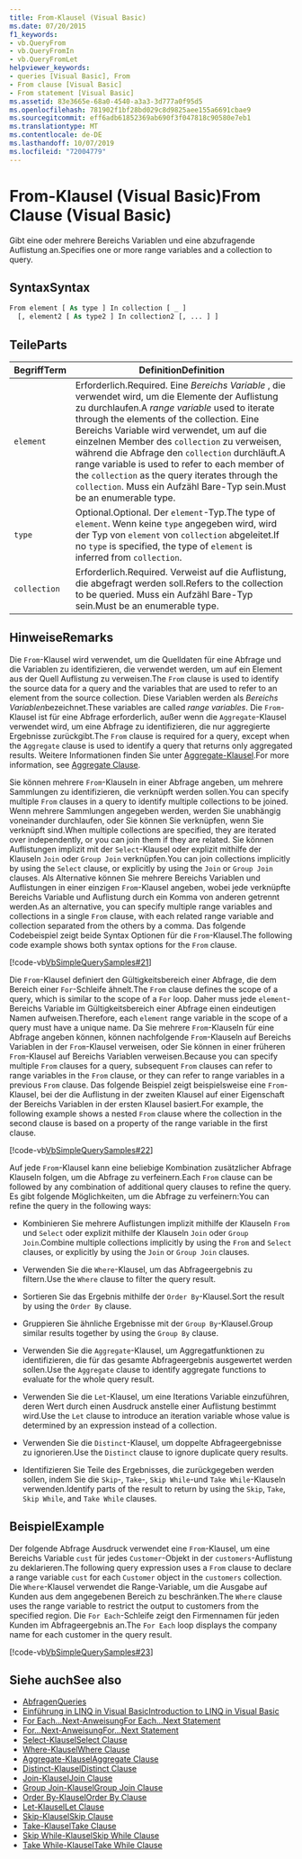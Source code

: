 ```yaml
---
title: From-Klausel (Visual Basic)
ms.date: 07/20/2015
f1_keywords:
- vb.QueryFrom
- vb.QueryFromIn
- vb.QueryFromLet
helpviewer_keywords:
- queries [Visual Basic], From
- From clause [Visual Basic]
- From statement [Visual Basic]
ms.assetid: 83e3665e-68a0-4540-a3a3-3d777a0f95d5
ms.openlocfilehash: 781902f1bf28bd029c8d9825aee155a6691cbae9
ms.sourcegitcommit: eff6adb61852369ab690f3f047818c90580e7eb1
ms.translationtype: MT
ms.contentlocale: de-DE
ms.lasthandoff: 10/07/2019
ms.locfileid: "72004779"
---
```

# <a name="from-clause-visual-basic"></a><span data-ttu-id="f07f6-102">From-Klausel (Visual Basic)</span><span class="sxs-lookup"><span data-stu-id="f07f6-102">From Clause (Visual Basic)</span></span>
<span data-ttu-id="f07f6-103">Gibt eine oder mehrere Bereichs Variablen und eine abzufragende Auflistung an.</span><span class="sxs-lookup"><span data-stu-id="f07f6-103">Specifies one or more range variables and a collection to query.</span></span>  
  
## <a name="syntax"></a><span data-ttu-id="f07f6-104">Syntax</span><span class="sxs-lookup"><span data-stu-id="f07f6-104">Syntax</span></span>  
  
```vb  
From element [ As type ] In collection [ _ ]  
  [, element2 [ As type2 ] In collection2 [, ... ] ]  
```  
  
## <a name="parts"></a><span data-ttu-id="f07f6-105">Teile</span><span class="sxs-lookup"><span data-stu-id="f07f6-105">Parts</span></span>  
  
|<span data-ttu-id="f07f6-106">Begriff</span><span class="sxs-lookup"><span data-stu-id="f07f6-106">Term</span></span>|<span data-ttu-id="f07f6-107">Definition</span><span class="sxs-lookup"><span data-stu-id="f07f6-107">Definition</span></span>|  
|---|---|  
|`element`|<span data-ttu-id="f07f6-108">Erforderlich.</span><span class="sxs-lookup"><span data-stu-id="f07f6-108">Required.</span></span> <span data-ttu-id="f07f6-109">Eine *Bereichs Variable* , die verwendet wird, um die Elemente der Auflistung zu durchlaufen.</span><span class="sxs-lookup"><span data-stu-id="f07f6-109">A *range variable* used to iterate through the elements of the collection.</span></span> <span data-ttu-id="f07f6-110">Eine Bereichs Variable wird verwendet, um auf die einzelnen Member des `collection` zu verweisen, während die Abfrage den `collection` durchläuft.</span><span class="sxs-lookup"><span data-stu-id="f07f6-110">A range variable is used to refer to each member of the `collection` as the query iterates through the `collection`.</span></span> <span data-ttu-id="f07f6-111">Muss ein Aufzähl Bare-Typ sein.</span><span class="sxs-lookup"><span data-stu-id="f07f6-111">Must be an enumerable type.</span></span>|  
|`type`|<span data-ttu-id="f07f6-112">Optional.</span><span class="sxs-lookup"><span data-stu-id="f07f6-112">Optional.</span></span> <span data-ttu-id="f07f6-113">Der `element`-Typ.</span><span class="sxs-lookup"><span data-stu-id="f07f6-113">The type of `element`.</span></span> <span data-ttu-id="f07f6-114">Wenn keine `type` angegeben wird, wird der Typ von `element` von `collection` abgeleitet.</span><span class="sxs-lookup"><span data-stu-id="f07f6-114">If no `type` is specified, the type of `element` is inferred from `collection`.</span></span>|  
|`collection`|<span data-ttu-id="f07f6-115">Erforderlich.</span><span class="sxs-lookup"><span data-stu-id="f07f6-115">Required.</span></span> <span data-ttu-id="f07f6-116">Verweist auf die Auflistung, die abgefragt werden soll.</span><span class="sxs-lookup"><span data-stu-id="f07f6-116">Refers to the collection to be queried.</span></span> <span data-ttu-id="f07f6-117">Muss ein Aufzähl Bare-Typ sein.</span><span class="sxs-lookup"><span data-stu-id="f07f6-117">Must be an enumerable type.</span></span>|  
  
## <a name="remarks"></a><span data-ttu-id="f07f6-118">Hinweise</span><span class="sxs-lookup"><span data-stu-id="f07f6-118">Remarks</span></span>  
 <span data-ttu-id="f07f6-119">Die `From`-Klausel wird verwendet, um die Quelldaten für eine Abfrage und die Variablen zu identifizieren, die verwendet werden, um auf ein Element aus der Quell Auflistung zu verweisen.</span><span class="sxs-lookup"><span data-stu-id="f07f6-119">The `From` clause is used to identify the source data for a query and the variables that are used to refer to an element from the source collection.</span></span> <span data-ttu-id="f07f6-120">Diese Variablen werden als *Bereichs Variablen*bezeichnet.</span><span class="sxs-lookup"><span data-stu-id="f07f6-120">These variables are called *range variables*.</span></span> <span data-ttu-id="f07f6-121">Die `From`-Klausel ist für eine Abfrage erforderlich, außer wenn die `Aggregate`-Klausel verwendet wird, um eine Abfrage zu identifizieren, die nur aggregierte Ergebnisse zurückgibt.</span><span class="sxs-lookup"><span data-stu-id="f07f6-121">The `From` clause is required for a query, except when the `Aggregate` clause is used to identify a query that returns only aggregated results.</span></span> <span data-ttu-id="f07f6-122">Weitere Informationen finden Sie unter [Aggregate-Klausel](../../../visual-basic/language-reference/queries/aggregate-clause.md).</span><span class="sxs-lookup"><span data-stu-id="f07f6-122">For more information, see [Aggregate Clause](../../../visual-basic/language-reference/queries/aggregate-clause.md).</span></span>  
  
 <span data-ttu-id="f07f6-123">Sie können mehrere `From`-Klauseln in einer Abfrage angeben, um mehrere Sammlungen zu identifizieren, die verknüpft werden sollen.</span><span class="sxs-lookup"><span data-stu-id="f07f6-123">You can specify multiple `From` clauses in a query to identify multiple collections to be joined.</span></span> <span data-ttu-id="f07f6-124">Wenn mehrere Sammlungen angegeben werden, werden Sie unabhängig voneinander durchlaufen, oder Sie können Sie verknüpfen, wenn Sie verknüpft sind.</span><span class="sxs-lookup"><span data-stu-id="f07f6-124">When multiple collections are specified, they are iterated over independently, or you can join them if they are related.</span></span> <span data-ttu-id="f07f6-125">Sie können Auflistungen implizit mit der `Select`-Klausel oder explizit mithilfe der Klauseln `Join` oder `Group Join` verknüpfen.</span><span class="sxs-lookup"><span data-stu-id="f07f6-125">You can join collections implicitly by using the `Select` clause, or explicitly by using the `Join` or `Group Join` clauses.</span></span> <span data-ttu-id="f07f6-126">Als Alternative können Sie mehrere Bereichs Variablen und Auflistungen in einer einzigen `From`-Klausel angeben, wobei jede verknüpfte Bereichs Variable und Auflistung durch ein Komma von anderen getrennt werden.</span><span class="sxs-lookup"><span data-stu-id="f07f6-126">As an alternative, you can specify multiple range variables and collections in a single `From` clause, with each related range variable and collection separated from the others by a comma.</span></span> <span data-ttu-id="f07f6-127">Das folgende Codebeispiel zeigt beide Syntax Optionen für die `From`-Klausel.</span><span class="sxs-lookup"><span data-stu-id="f07f6-127">The following code example shows both syntax options for the `From` clause.</span></span>  
  
 [!code-vb[VbSimpleQuerySamples#21](~/samples/snippets/visualbasic/VS_Snippets_VBCSharp/VbSimpleQuerySamples/VB/QuerySamples1.vb#21)]  
  
 <span data-ttu-id="f07f6-128">Die `From`-Klausel definiert den Gültigkeitsbereich einer Abfrage, die dem Bereich einer `For`-Schleife ähnelt.</span><span class="sxs-lookup"><span data-stu-id="f07f6-128">The `From` clause defines the scope of a query, which is similar to the scope of a `For` loop.</span></span> <span data-ttu-id="f07f6-129">Daher muss jede `element`-Bereichs Variable im Gültigkeitsbereich einer Abfrage einen eindeutigen Namen aufweisen.</span><span class="sxs-lookup"><span data-stu-id="f07f6-129">Therefore, each `element` range variable in the scope of a query must have a unique name.</span></span> <span data-ttu-id="f07f6-130">Da Sie mehrere `From`-Klauseln für eine Abfrage angeben können, können nachfolgende `From`-Klauseln auf Bereichs Variablen in der `From`-Klausel verweisen, oder Sie können in einer früheren `From`-Klausel auf Bereichs Variablen verweisen.</span><span class="sxs-lookup"><span data-stu-id="f07f6-130">Because you can specify multiple `From` clauses for a query, subsequent `From` clauses can refer to range variables in the `From` clause, or they can refer to range variables in a previous `From` clause.</span></span> <span data-ttu-id="f07f6-131">Das folgende Beispiel zeigt beispielsweise eine `From`-Klausel, bei der die Auflistung in der zweiten Klausel auf einer Eigenschaft der Bereichs Variablen in der ersten Klausel basiert.</span><span class="sxs-lookup"><span data-stu-id="f07f6-131">For example, the following example shows a nested `From` clause where the collection in the second clause is based on a property of the range variable in the first clause.</span></span>  
  
 [!code-vb[VbSimpleQuerySamples#22](~/samples/snippets/visualbasic/VS_Snippets_VBCSharp/VbSimpleQuerySamples/VB/QuerySamples1.vb#22)]  
  
 <span data-ttu-id="f07f6-132">Auf jede `From`-Klausel kann eine beliebige Kombination zusätzlicher Abfrage Klauseln folgen, um die Abfrage zu verfeinern.</span><span class="sxs-lookup"><span data-stu-id="f07f6-132">Each `From` clause can be followed by any combination of additional query clauses to refine the query.</span></span> <span data-ttu-id="f07f6-133">Es gibt folgende Möglichkeiten, um die Abfrage zu verfeinern:</span><span class="sxs-lookup"><span data-stu-id="f07f6-133">You can refine the query in the following ways:</span></span>  
  
- <span data-ttu-id="f07f6-134">Kombinieren Sie mehrere Auflistungen implizit mithilfe der Klauseln `From` und `Select` oder explizit mithilfe der Klauseln `Join` oder `Group Join`.</span><span class="sxs-lookup"><span data-stu-id="f07f6-134">Combine multiple collections implicitly by using the `From` and `Select` clauses, or explicitly by using the `Join` or `Group Join` clauses.</span></span>  
  
- <span data-ttu-id="f07f6-135">Verwenden Sie die `Where`-Klausel, um das Abfrageergebnis zu filtern.</span><span class="sxs-lookup"><span data-stu-id="f07f6-135">Use the `Where` clause to filter the query result.</span></span>  
  
- <span data-ttu-id="f07f6-136">Sortieren Sie das Ergebnis mithilfe der `Order By`-Klausel.</span><span class="sxs-lookup"><span data-stu-id="f07f6-136">Sort the result by using the `Order By` clause.</span></span>  
  
- <span data-ttu-id="f07f6-137">Gruppieren Sie ähnliche Ergebnisse mit der `Group By`-Klausel.</span><span class="sxs-lookup"><span data-stu-id="f07f6-137">Group similar results together by using the `Group By` clause.</span></span>  
  
- <span data-ttu-id="f07f6-138">Verwenden Sie die `Aggregate`-Klausel, um Aggregatfunktionen zu identifizieren, die für das gesamte Abfrageergebnis ausgewertet werden sollen.</span><span class="sxs-lookup"><span data-stu-id="f07f6-138">Use the `Aggregate` clause to identify aggregate functions to evaluate for the whole query result.</span></span>  
  
- <span data-ttu-id="f07f6-139">Verwenden Sie die `Let`-Klausel, um eine Iterations Variable einzuführen, deren Wert durch einen Ausdruck anstelle einer Auflistung bestimmt wird.</span><span class="sxs-lookup"><span data-stu-id="f07f6-139">Use the `Let` clause to introduce an iteration variable whose value is determined by an expression instead of a collection.</span></span>  
  
- <span data-ttu-id="f07f6-140">Verwenden Sie die `Distinct`-Klausel, um doppelte Abfrageergebnisse zu ignorieren.</span><span class="sxs-lookup"><span data-stu-id="f07f6-140">Use the `Distinct` clause to ignore duplicate query results.</span></span>  
  
- <span data-ttu-id="f07f6-141">Identifizieren Sie Teile des Ergebnisses, die zurückgegeben werden sollen, indem Sie die `Skip`-, `Take`-, `Skip While`-und `Take While`-Klauseln verwenden.</span><span class="sxs-lookup"><span data-stu-id="f07f6-141">Identify parts of the result to return by using the `Skip`, `Take`, `Skip While`, and `Take While` clauses.</span></span>  
  
## <a name="example"></a><span data-ttu-id="f07f6-142">Beispiel</span><span class="sxs-lookup"><span data-stu-id="f07f6-142">Example</span></span>  
 <span data-ttu-id="f07f6-143">Der folgende Abfrage Ausdruck verwendet eine `From`-Klausel, um eine Bereichs Variable `cust` für jedes `Customer`-Objekt in der `customers`-Auflistung zu deklarieren.</span><span class="sxs-lookup"><span data-stu-id="f07f6-143">The following query expression uses a `From` clause to declare a range variable `cust` for each `Customer` object in the `customers` collection.</span></span> <span data-ttu-id="f07f6-144">Die `Where`-Klausel verwendet die Range-Variable, um die Ausgabe auf Kunden aus dem angegebenen Bereich zu beschränken.</span><span class="sxs-lookup"><span data-stu-id="f07f6-144">The `Where` clause uses the range variable to restrict the output to customers from the specified region.</span></span> <span data-ttu-id="f07f6-145">Die `For Each`-Schleife zeigt den Firmennamen für jeden Kunden im Abfrageergebnis an.</span><span class="sxs-lookup"><span data-stu-id="f07f6-145">The `For Each` loop displays the company name for each customer in the query result.</span></span>  
  
 [!code-vb[VbSimpleQuerySamples#23](~/samples/snippets/visualbasic/VS_Snippets_VBCSharp/VbSimpleQuerySamples/VB/QuerySamples1.vb#23)]  
  
## <a name="see-also"></a><span data-ttu-id="f07f6-146">Siehe auch</span><span class="sxs-lookup"><span data-stu-id="f07f6-146">See also</span></span>

- [<span data-ttu-id="f07f6-147">Abfragen</span><span class="sxs-lookup"><span data-stu-id="f07f6-147">Queries</span></span>](../../../visual-basic/language-reference/queries/index.md)
- [<span data-ttu-id="f07f6-148">Einführung in LINQ in Visual Basic</span><span class="sxs-lookup"><span data-stu-id="f07f6-148">Introduction to LINQ in Visual Basic</span></span>](../../../visual-basic/programming-guide/language-features/linq/introduction-to-linq.md)
- [<span data-ttu-id="f07f6-149">For Each...Next-Anweisung</span><span class="sxs-lookup"><span data-stu-id="f07f6-149">For Each...Next Statement</span></span>](../../../visual-basic/language-reference/statements/for-each-next-statement.md)
- [<span data-ttu-id="f07f6-150">For...Next-Anweisung</span><span class="sxs-lookup"><span data-stu-id="f07f6-150">For...Next Statement</span></span>](../../../visual-basic/language-reference/statements/for-next-statement.md)
- [<span data-ttu-id="f07f6-151">Select-Klausel</span><span class="sxs-lookup"><span data-stu-id="f07f6-151">Select Clause</span></span>](../../../visual-basic/language-reference/queries/select-clause.md)
- [<span data-ttu-id="f07f6-152">Where-Klausel</span><span class="sxs-lookup"><span data-stu-id="f07f6-152">Where Clause</span></span>](../../../visual-basic/language-reference/queries/where-clause.md)
- [<span data-ttu-id="f07f6-153">Aggregate-Klausel</span><span class="sxs-lookup"><span data-stu-id="f07f6-153">Aggregate Clause</span></span>](../../../visual-basic/language-reference/queries/aggregate-clause.md)
- [<span data-ttu-id="f07f6-154">Distinct-Klausel</span><span class="sxs-lookup"><span data-stu-id="f07f6-154">Distinct Clause</span></span>](../../../visual-basic/language-reference/queries/distinct-clause.md)
- [<span data-ttu-id="f07f6-155">Join-Klausel</span><span class="sxs-lookup"><span data-stu-id="f07f6-155">Join Clause</span></span>](../../../visual-basic/language-reference/queries/join-clause.md)
- [<span data-ttu-id="f07f6-156">Group Join-Klausel</span><span class="sxs-lookup"><span data-stu-id="f07f6-156">Group Join Clause</span></span>](../../../visual-basic/language-reference/queries/group-join-clause.md)
- [<span data-ttu-id="f07f6-157">Order By-Klausel</span><span class="sxs-lookup"><span data-stu-id="f07f6-157">Order By Clause</span></span>](../../../visual-basic/language-reference/queries/order-by-clause.md)
- [<span data-ttu-id="f07f6-158">Let-Klausel</span><span class="sxs-lookup"><span data-stu-id="f07f6-158">Let Clause</span></span>](../../../visual-basic/language-reference/queries/let-clause.md)
- [<span data-ttu-id="f07f6-159">Skip-Klausel</span><span class="sxs-lookup"><span data-stu-id="f07f6-159">Skip Clause</span></span>](../../../visual-basic/language-reference/queries/skip-clause.md)
- [<span data-ttu-id="f07f6-160">Take-Klausel</span><span class="sxs-lookup"><span data-stu-id="f07f6-160">Take Clause</span></span>](../../../visual-basic/language-reference/queries/take-clause.md)
- [<span data-ttu-id="f07f6-161">Skip While-Klausel</span><span class="sxs-lookup"><span data-stu-id="f07f6-161">Skip While Clause</span></span>](../../../visual-basic/language-reference/queries/skip-while-clause.md)
- [<span data-ttu-id="f07f6-162">Take While-Klausel</span><span class="sxs-lookup"><span data-stu-id="f07f6-162">Take While Clause</span></span>](../../../visual-basic/language-reference/queries/take-while-clause.md)
